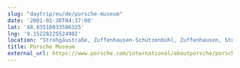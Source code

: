 ```yaml
---
slug: "daytrip/eu/de/porsche-museum"
date: '2001-01-30T04:37:00'
lat: '48.83516033586325'
lng: '9.15228225524902'
location: "Strohgäustraße, Zuffenhausen-Schützenbühl, Zuffenhausen, Stuttgart, Baden-Württemberg, 70435, Deutschland"
title: Porsche Museum
external_url: https://www.porsche.com/international/aboutporsche/porschemuseum/
---
```



